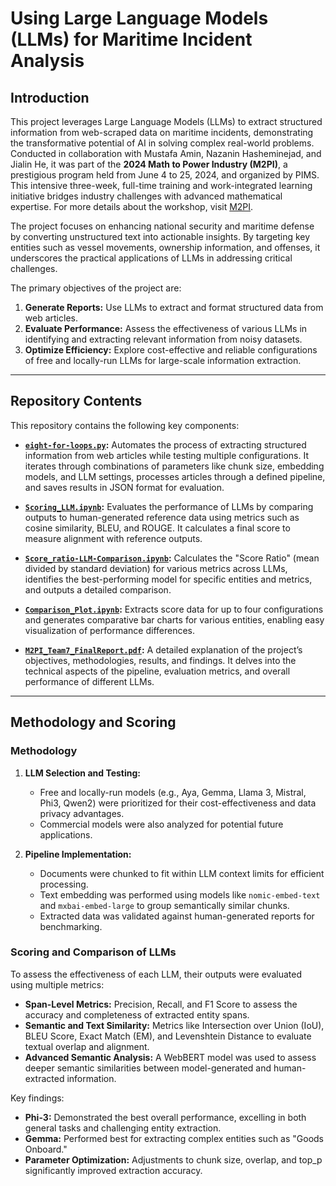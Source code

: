 # Using Large Language Models (LLMs) for Maritime Incident Analysis

## Introduction

This project leverages Large Language Models (LLMs) to extract structured information from web-scraped data on maritime incidents, demonstrating the transformative potential of AI in solving complex real-world problems. Conducted in collaboration with Mustafa Amin, Nazanin Hasheminejad, and Jialin He, it was part of the **2024 Math to Power Industry (M2PI)**, a prestigious program held from June 4 to 25, 2024, and organized by PIMS. This intensive three-week, full-time training and work-integrated learning initiative bridges industry challenges with advanced mathematical expertise. For more details about the workshop, visit [M2PI](https://m2pi.ca/2024/).

The project focuses on enhancing national security and maritime defense by converting unstructured text into actionable insights. By targeting key entities such as vessel movements, ownership information, and offenses, it underscores the practical applications of LLMs in addressing critical challenges.

The primary objectives of the project are:
1. **Generate Reports:** Use LLMs to extract and format structured data from web articles.
2. **Evaluate Performance:** Assess the effectiveness of various LLMs in identifying and extracting relevant information from noisy datasets.
3. **Optimize Efficiency:** Explore cost-effective and reliable configurations of free and locally-run LLMs for large-scale information extraction.

---

## Repository Contents

This repository contains the following key components:

- **[`eight-for-loops.py`](./eight-for-loops.py):** Automates the process of extracting structured information from web articles while testing multiple configurations. It iterates through combinations of parameters like chunk size, embedding models, and LLM settings, processes articles through a defined pipeline, and saves results in JSON format for evaluation.

- **[`Scoring_LLM.ipynb`](./Scoring_LLM.ipynb):** Evaluates the performance of LLMs by comparing outputs to human-generated reference data using metrics such as cosine similarity, BLEU, and ROUGE. It calculates a final score to measure alignment with reference outputs.

- **[`Score_ratio-LLM-Comparison.ipynb`](./Score_ratio-LLM-Comparison.ipynb):** Calculates the "Score Ratio" (mean divided by standard deviation) for various metrics across LLMs, identifies the best-performing model for specific entities and metrics, and outputs a detailed comparison.

- **[`Comparison_Plot.ipynb`](./Comparison_Plot.ipynb):** Extracts score data for up to four configurations and generates comparative bar charts for various entities, enabling easy visualization of performance differences.

- **[`M2PI_Team7_FinalReport.pdf`](./M2PI_Team7_FinalReport.pdf):** A detailed explanation of the project’s objectives, methodologies, results, and findings. It delves into the technical aspects of the pipeline, evaluation metrics, and overall performance of different LLMs.

---

## Methodology and Scoring

### Methodology

1. **LLM Selection and Testing:**  
   - Free and locally-run models (e.g., Aya, Gemma, Llama 3, Mistral, Phi3, Qwen2) were prioritized for their cost-effectiveness and data privacy advantages.
   - Commercial models were also analyzed for potential future applications.

2. **Pipeline Implementation:**  
   - Documents were chunked to fit within LLM context limits for efficient processing.  
   - Text embedding was performed using models like `nomic-embed-text` and `mxbai-embed-large` to group semantically similar chunks.  
   - Extracted data was validated against human-generated reports for benchmarking.

### Scoring and Comparison of LLMs

To assess the effectiveness of each LLM, their outputs were evaluated using multiple metrics:  

- **Span-Level Metrics:** Precision, Recall, and F1 Score to assess the accuracy and completeness of extracted entity spans.  
- **Semantic and Text Similarity:** Metrics like Intersection over Union (IoU), BLEU Score, Exact Match (EM), and Levenshtein Distance to evaluate textual overlap and alignment.  
- **Advanced Semantic Analysis:** A WebBERT model was used to assess deeper semantic similarities between model-generated and human-extracted information.

Key findings:
- **Phi-3:** Demonstrated the best overall performance, excelling in both general tasks and challenging entity extraction.  
- **Gemma:** Performed best for extracting complex entities such as "Goods Onboard."  
- **Parameter Optimization:** Adjustments to chunk size, overlap, and top_p significantly improved extraction accuracy.



